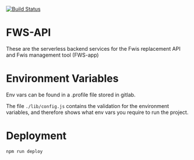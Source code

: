 [![Build Status](https://travis-ci.com/DEFRA/fws-api.svg?token=gaJqX8fxhoSAADGJKMvM&branch=master)](https://travis-ci.com/DEFRA/fws-api)

# FWS-API

These are the serverless backend services for the Fwis replacement API and Fwis management tool (FWS-app)

# Environment Variables

Env vars can be found in a .profile file stored in gitlab.

The file `./lib/config.js` contains the validation for the environment variables, and therefore shows what env vars you require to run the project.

# Deployment

`npm run deploy`